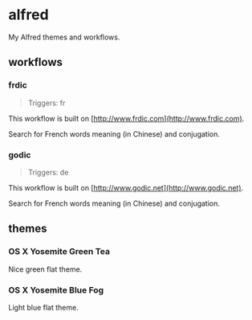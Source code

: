 # alfred
My Alfred themes and workflows.

## workflows

### frdic
> Triggers: fr

This workflow is built on [http://www.frdic.com](http://www.frdic.com).

Search for French words meaning (in Chinese) and conjugation.

### godic
> Triggers: de

This workflow is built on [http://www.godic.net](http://www.godic.net).

Search for French words meaning (in Chinese) and conjugation.

## themes

### OS X Yosemite Green Tea
Nice green flat theme.

### OS X Yosemite Blue Fog
Light blue flat theme.